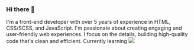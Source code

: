 ### Hi there 👋

I'm a front-end developer with over 5 years of experience in HTML, CSS/SCSS, and JavaScript. I'm passionate about creating engaging and user-friendly web experiences. I focus on the details, building high-quality code that's clean and efficient.
Currently learning <img src="https://img.shields.io/badge/React-20232A?style=for-the-badge&logo=react&logoColor=61DAFB">

